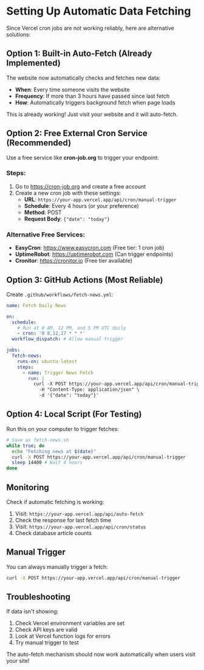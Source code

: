 # Setting Up Automatic Data Fetching

Since Vercel cron jobs are not working reliably, here are alternative solutions:

## Option 1: Built-in Auto-Fetch (Already Implemented)

The website now automatically checks and fetches new data:
- **When**: Every time someone visits the website
- **Frequency**: If more than 3 hours have passed since last fetch
- **How**: Automatically triggers background fetch when page loads

This is already working! Just visit your website and it will auto-fetch.

## Option 2: Free External Cron Service (Recommended)

Use a free service like **cron-job.org** to trigger your endpoint:

### Steps:
1. Go to https://cron-job.org and create a free account
2. Create a new cron job with these settings:
   - **URL**: `https://your-app.vercel.app/api/cron/manual-trigger`
   - **Schedule**: Every 4 hours (or your preference)
   - **Method**: POST
   - **Request Body**: `{"date": "today"}`

### Alternative Free Services:
- **EasyCron**: https://www.easycron.com (Free tier: 1 cron job)
- **UptimeRobot**: https://uptimerobot.com (Can trigger endpoints)
- **Cronitor**: https://cronitor.io (Free tier available)

## Option 3: GitHub Actions (Most Reliable)

Create `.github/workflows/fetch-news.yml`:

```yaml
name: Fetch Daily News

on:
  schedule:
    # Run at 8 AM, 12 PM, and 5 PM UTC daily
    - cron: '0 8,12,17 * * *'
  workflow_dispatch: # Allow manual trigger

jobs:
  fetch-news:
    runs-on: ubuntu-latest
    steps:
      - name: Trigger News Fetch
        run: |
          curl -X POST https://your-app.vercel.app/api/cron/manual-trigger \
            -H "Content-Type: application/json" \
            -d '{"date": "today"}'
```

## Option 4: Local Script (For Testing)

Run this on your computer to trigger fetches:

```bash
# Save as fetch-news.sh
while true; do
  echo "Fetching news at $(date)"
  curl -X POST https://your-app.vercel.app/api/cron/manual-trigger
  sleep 14400 # Wait 4 hours
done
```

## Monitoring

Check if automatic fetching is working:
1. Visit: `https://your-app.vercel.app/api/auto-fetch`
2. Check the response for last fetch time
3. Visit: `https://your-app.vercel.app/api/cron/status`
4. Check database article counts

## Manual Trigger

You can always manually trigger a fetch:
```bash
curl -X POST https://your-app.vercel.app/api/cron/manual-trigger
```

## Troubleshooting

If data isn't showing:
1. Check Vercel environment variables are set
2. Check API keys are valid
3. Look at Vercel function logs for errors
4. Try manual trigger to test

The auto-fetch mechanism should now work automatically when users visit your site!

